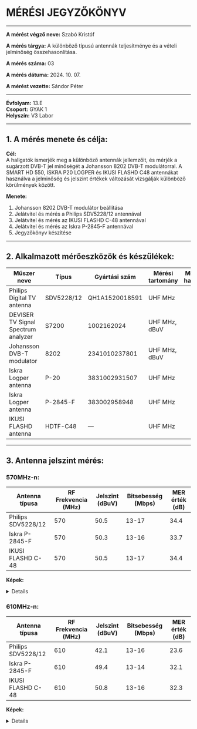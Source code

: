 # MÉRÉSI JEGYZŐKÖNYV

---

**A mérést végző neve:** Szabó Kristóf

**A mérés tárgya:** A különböző típusú antennák teljesítménye és a vételi jelminőség összehasonlítása.  

**A mérés száma:** 03 

**A mérés dátuma:** 2024. 10. 07.  

**A mérést vezette:** Sándor Péter

---
 
**Évfolyam:** 13.E  
**Csoport:** GYAK 1  
**Helyszín:** V3 Labor    

---

## 1. A mérés menete és célja:

**Cél:**  
A hallgatók ismerjék meg a különböző antennák jellemzőit, és mérjék a sugárzott DVB-T jel minőségét a Johansson 8202 DVB-T modulátorral. A SMART HD 550, ISKRA P20 LOGPER és IKUSI FLASHD C48 antennákat használva a jelminőség és jelszint értékek változását vizsgálják különböző körülmények között.

**Menete:**
1. Johansson 8202 DVB-T modulátor beállítása
2. Jelátvitel és mérés a Philips SDV5228/12 antennával
3. Jelátvitel és mérés az IKUSI FLASHD C-48 antennával
4. Jelátvitel és mérés az Iskra P-2845-F antennával
5. Jegyzőkönyv készítése

---

## 2. Alkalmazott mérőeszközök és készülékek:

| Műszer neve                         | Típus                   | Gyártási szám        | Mérési tartomány | Mérési határok     |
|-------------------------------------|-------------------------|----------------------|------------------|--------------------|
| Philips Digital TV antenna          | SDV5228/12              | QH1A1520018591       | UHF MHz          |                    |
| DEVISER TV Signal Spectrum analyzer | S7200                   | 1002162024           | UHF MHz, dBuV    |                    |
| Johansson DVB-T modulator           | 8202                    | 2341010237801        | UHF MHz, dBuV    |                    |
| Iskra Logper antenna                | P-20                    | 3831002931507        | UHF MHz          |                    |
| Iskra Logper antenna                | P-2845-F                | 383002958948         | UHF MHz          |                    |
| IKUSI FLASHD antenna                | HDTF-C48                | —                    | UHF MHz          |                    |

---

## 3. Antenna jelszint mérés:

### 570MHz-n:

| Antenna típusa              | RF Frekvencia (MHz) | Jelszint (dBuV) | Bitsebesség (Mbps) | MER érték (dB) |
|-----------------------------|---------------------|-----------------|--------------------|----------------|
| Philips SDV5228/12          | 570                 | 50.5            | 13-17              | 34.4           |
| Iskra P-2845-F              | 570                 | 50.3            | 13-16              | 33.7           |
| IKUSI FLASHD C-48           | 570                 | 50.5            | 13-17              | 34.4           |

**Képek:**
<details>
  
  **Philips:**
  
  ![philips](https://github.com/user-attachments/assets/15eac7fa-9654-4774-b117-6e98304de0b8)

  **Iskra P-2845:**
  
  ![iskra_p2845](https://github.com/user-attachments/assets/02b9702e-028e-48d6-add9-108ac73218f8)

  **IKUSI FLASHD:**
  
![ikusi](https://github.com/user-attachments/assets/aeaa7473-8275-41c5-995d-87b3b00cd208)

</details>

### 610MHz-n:

| Antenna típusa              | RF Frekvencia (MHz) | Jelszint (dBuV) | Bitsebesség (Mbps) | MER érték (dB) |
|-----------------------------|---------------------|-----------------|--------------------|----------------|
| Philips SDV5228/12          | 610                 | 42.1            | 13-16              | 23.6           |
| Iskra P-2845-F              | 610                 | 49.4            | 13-14              | 32.1           |
| IKUSI FLASHD C-48           | 610                 | 50.8            | 13-16              | 32.3           |

**Képek:**

<details>
  
  **Philips:**
  
  ![philips_2](https://github.com/user-attachments/assets/5804154d-7f6c-4302-afb6-c75c7ff3e588)

  **Iskra P-2845:**
  
![iskra_p2845_2](https://github.com/user-attachments/assets/07746927-6e59-4078-8955-4d7fa723bedf)

  **IKUSI FLASHD:**
  
  ![ikusi2](https://github.com/user-attachments/assets/c8892057-1455-4e21-b91c-295a1f78e128)

</details>
